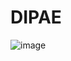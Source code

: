 # DIPAE
![image](https://user-images.githubusercontent.com/70096169/195937745-dd3d27e6-8a31-4365-86c4-542beb110c84.png)

